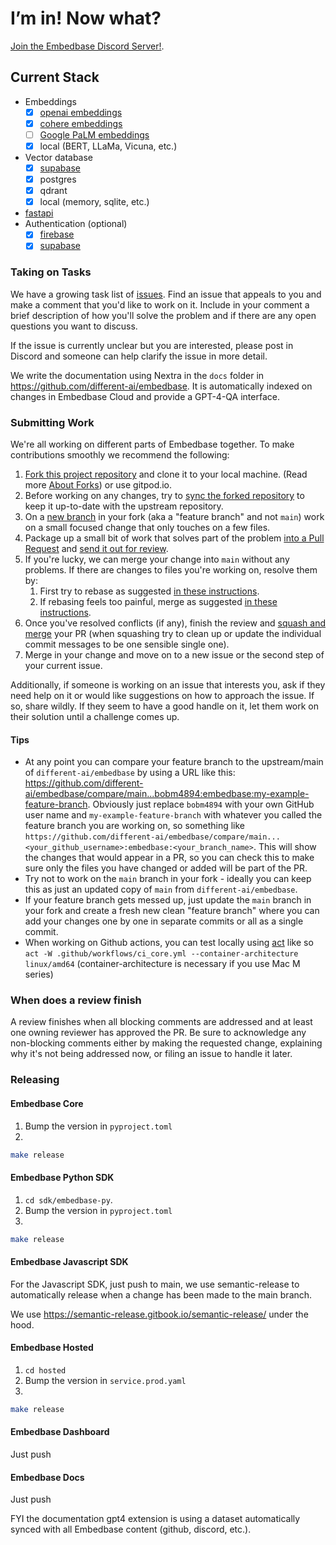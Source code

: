 # I’m in! Now what?

[Join the Embedbase Discord Server!](https://discord.gg/pMNeuGrDky).

## Current Stack

* Embeddings
  - [x] [openai embeddings](https://platform.openai.com/docs/guides/embeddings)
  - [x] [cohere embeddings](https://cohere.ai/embed)
  - [ ] [Google PaLM embeddings](https://developers.googleblog.com/2023/03/announcing-palm-api-and-makersuite.html)
  - [x] local (BERT, LLaMa, Vicuna, etc.)
* Vector database
  - [x] [supabase](https://supabase.com/)
  - [x] postgres
  - [x] qdrant
  - [x] local (memory, sqlite, etc.)
* [fastapi](https://github.com/tiangolo/fastapi)
* Authentication (optional)
  - [x] [firebase](https://firebase.google.com/)
  - [x] [supabase](https://supabase.com/)

### Taking on Tasks

We have a growing task list of
[issues](https://github.com/different-ai/embedbase/issues). Find an issue that
appeals to you and make a comment that you'd like to work on it. Include in your
comment a brief description of how you'll solve the problem and if there are any
open questions you want to discuss.

If the issue is currently unclear but you are interested, please post in Discord
and someone can help clarify the issue in more detail.

We write the documentation using Nextra in the `docs` folder in https://github.com/different-ai/embedbase. It is automatically indexed on changes in Embedbase Cloud and provide a GPT-4-QA interface.

### Submitting Work

We're all working on different parts of Embedbase together. To make
contributions smoothly we recommend the following:

1.  [Fork this project repository](https://docs.github.com/en/get-started/quickstart/fork-a-repo)
    and clone it to your local machine. (Read more
    [About Forks](https://docs.github.com/en/pull-requests/collaborating-with-pull-requests/working-with-forks/about-forks)) or use gitpod.io.
1.  Before working on any changes, try to
    [sync the forked repository](https://docs.github.com/en/pull-requests/collaborating-with-pull-requests/working-with-forks/syncing-a-fork)
    to keep it up-to-date with the upstream repository.
1.  On a
    [new branch](https://docs.github.com/en/pull-requests/collaborating-with-pull-requests/proposing-changes-to-your-work-with-pull-requests/creating-and-deleting-branches-within-your-repository)
    in your fork (aka a "feature branch" and not `main`) work on a small focused
    change that only touches on a few files.
1.  Package up a small bit of work that solves part of the problem
    [into a Pull Request](https://docs.github.com/en/pull-requests/collaborating-with-pull-requests/proposing-changes-to-your-work-with-pull-requests/creating-a-pull-request-from-a-fork)
    and
    [send it out for review](https://docs.github.com/en/pull-requests/collaborating-with-pull-requests/proposing-changes-to-your-work-with-pull-requests/requesting-a-pull-request-review).
1.  If you're lucky, we can merge your change into `main` without any problems.
    If there are changes to files you're working on, resolve them by:
    1.  First try to rebase as suggested
        [in these instructions](https://timwise.co.uk/2019/10/14/merge-vs-rebase/#should-you-rebase).
    1.  If rebasing feels too painful, merge as suggested
        [in these instructions](https://timwise.co.uk/2019/10/14/merge-vs-rebase/#should-you-merge).
1.  Once you've resolved conflicts (if any), finish the review and
    [squash and merge](https://docs.github.com/en/pull-requests/collaborating-with-pull-requests/incorporating-changes-from-a-pull-request/about-pull-request-merges#squash-and-merge-your-commits)
    your PR (when squashing try to clean up or update the individual commit
    messages to be one sensible single one).
1.  Merge in your change and move on to a new issue or the second step of your
    current issue.

Additionally, if someone is working on an issue that interests you, ask if they
need help on it or would like suggestions on how to approach the issue. If so,
share wildly. If they seem to have a good handle on it, let them work on their
solution until a challenge comes up.

#### Tips

- At any point you can compare your feature branch to the upstream/main of
  `different-ai/embedbase` by using a URL like this:
  https://github.com/different-ai/embedbase/compare/main...bobm4894:embedbase:my-example-feature-branch.
  Obviously just replace `bobm4894` with your own GitHub user name and
  `my-example-feature-branch` with whatever you called the feature branch you
  are working on, so something like
  `https://github.com/different-ai/embedbase/compare/main...<your_github_username>:embedbase:<your_branch_name>`.
  This will show the changes that would appear in a PR, so you can check this to
  make sure only the files you have changed or added will be part of the PR.
- Try not to work on the `main` branch in your fork - ideally you can keep this
  as just an updated copy of `main` from `different-ai/embedbase`.
- If your feature branch gets messed up, just update the `main` branch in your
  fork and create a fresh new clean "feature branch" where you can add your
  changes one by one in separate commits or all as a single commit.
- When working on Github actions, you can test locally using [act](https://github.com/nektos/act) like so `act -W .github/workflows/ci_core.yml --container-architecture linux/amd64` (container-architecture is necessary if you use Mac M series)

### When does a review finish

A review finishes when all blocking comments are addressed and at least one
owning reviewer has approved the PR. Be sure to acknowledge any non-blocking
comments either by making the requested change, explaining why it's not being
addressed now, or filing an issue to handle it later.

### Releasing

#### Embedbase Core

1. Bump the version in `pyproject.toml`
2. 
```bash
make release
```

#### Embedbase Python SDK

1. `cd sdk/embedbase-py`.
2. Bump the version in `pyproject.toml`
3. 
```bash
make release
```

#### Embedbase Javascript SDK

For the Javascript SDK, just push to main, we use semantic-release to automatically release when a change has been made to the main branch.

We use https://semantic-release.gitbook.io/semantic-release/ under the hood.

#### Embedbase Hosted

1. `cd hosted`
2. Bump the version in `service.prod.yaml`
3. 
```bash
make release
```

#### Embedbase Dashboard

Just push

#### Embedbase Docs

Just push

FYI the documentation gpt4 extension is using a dataset automatically synced with all Embedbase content (github, discord, etc.).
